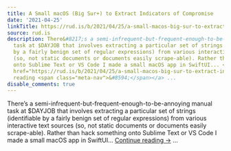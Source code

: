 ```yaml
---
title: A Small macOS (Big Sur+) to Extract Indicators of Compromise
date: '2021-04-25'
linkTitle: https://rud.is/b/2021/04/25/a-small-macos-big-sur-to-extract-indicators-of-compromise/
source: rud.is
description: There&#8217;s a semi-infrequent-but-frequent-enough-to-be-annoying manual
  task at $DAYJOB that involves extracting a particular set of strings (identifiable
  by a fairly benign set of regular expressions) from various interactive text sources
  (so, not static documents or documents easily scrape-able). Rather than hack something
  onto Sublime Text or VS Code I made a small macOS app in SwiftUI... <a class="more-link"
  href="https://rud.is/b/2021/04/25/a-small-macos-big-sur-to-extract-indicators-of-compromise/">Continue
  reading <span class="meta-nav">&#8594;</span></a> ...
disable_comments: true
---
```

There&#8217;s a semi-infrequent-but-frequent-enough-to-be-annoying manual task at $DAYJOB that involves extracting a particular set of strings (identifiable by a fairly benign set of regular expressions) from various interactive text sources (so, not static documents or documents easily scrape-able). Rather than hack something onto Sublime Text or VS Code I made a small macOS app in SwiftUI... <a class="more-link" href="https://rud.is/b/2021/04/25/a-small-macos-big-sur-to-extract-indicators-of-compromise/">Continue reading <span class="meta-nav">&#8594;</span></a> ...